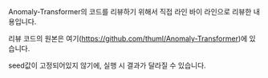 Anomaly-Transformer의 코드를 리뷰하기 위해서 직접 라인 바이 라인으로 리뷰한 내용입니다.

리뷰 코드의 원본은 여기(https://github.com/thuml/Anomaly-Transformer)에 있습니다.

seed값이 고정되어있지 않기에, 실행 시 결과가 달라질 수 있습니다.
